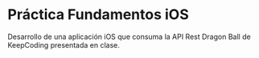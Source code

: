 # Práctica Fundamentos iOS

Desarrollo de una aplicación iOS que consuma la API Rest Dragon Ball de KeepCoding presentada en clase.
